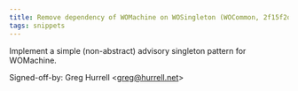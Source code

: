 ```yaml
---
title: Remove dependency of WOMachine on WOSingleton (WOCommon, 2f15f2d)
tags: snippets
---
```


Implement a simple (non-abstract) advisory singleton pattern for WOMachine.

Signed-off-by: Greg Hurrell &lt;greg@hurrell.net&gt;
